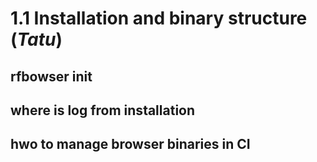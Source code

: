 # 1.1 Installation and binary structure						(*Tatu*)

## rfbowser init

## where is log from installation

## hwo to manage browser binaries in CI